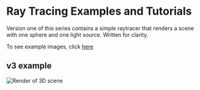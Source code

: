 Ray Tracing Examples and Tutorials
==================================

Version one of this series contains a simple raytracer that renders a scene with one sphere and one light source. Written for clarity. 

To see example images, click [here](http://0not.github.io/raytracer)

## v3 example
![Render of 3D scene](https://github.com/0not/raytracer/blob/master/v3/image.bmp)
